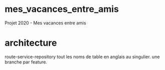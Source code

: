 # mes_vacances_entre_amis
Projet 2020 - Mes vacances entre amis

# architecture
route-service-repository
tout les noms de table en anglais au singulier.
une branche par feature.
